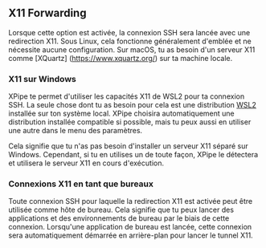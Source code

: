 ## X11 Forwarding

Lorsque cette option est activée, la connexion SSH sera lancée avec une redirection X11. Sous Linux, cela fonctionne généralement d'emblée et ne nécessite aucune configuration. Sur macOS, tu as besoin d'un serveur X11 comme [XQuartz] (https://www.xquartz.org/) sur ta machine locale.

### X11 sur Windows

XPipe te permet d'utiliser les capacités X11 de WSL2 pour ta connexion SSH. La seule chose dont tu as besoin pour cela est une distribution [WSL2](https://learn.microsoft.com/en-us/windows/wsl/install) installée sur ton système local. XPipe choisira automatiquement une distribution installée compatible si possible, mais tu peux aussi en utiliser une autre dans le menu des paramètres.

Cela signifie que tu n'as pas besoin d'installer un serveur X11 séparé sur Windows. Cependant, si tu en utilises un de toute façon, XPipe le détectera et utilisera le serveur X11 en cours d'exécution.

### Connexions X11 en tant que bureaux

Toute connexion SSH pour laquelle la redirection X11 est activée peut être utilisée comme hôte de bureau. Cela signifie que tu peux lancer des applications et des environnements de bureau par le biais de cette connexion. Lorsqu'une application de bureau est lancée, cette connexion sera automatiquement démarrée en arrière-plan pour lancer le tunnel X11.
